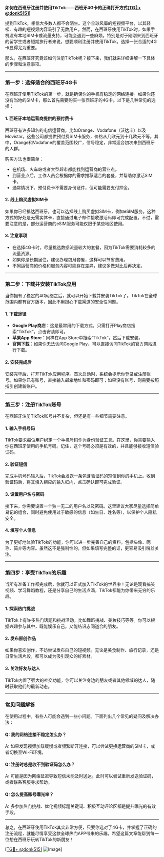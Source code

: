 **如何在西班牙注册并使用TikTok——西班牙4G卡的正确打开方式[[TG💪+ @donk5151](https://t.me/s/donk5151)]**

提到TikTok，相信大多数人都不会陌生。这个全球风靡的短视频平台，以其轻松、有趣的短视频内容吸引了无数用户。然而，在西班牙使用TikTok时，如果手机没有本地SIM卡或流量支持，可能会遇到一些麻烦。特别是对于刚刚来到西班牙的留学生或者短期旅行者来说，想要顺利注册并使用TikTok，选择一张合适的4G卡显得尤为重要。

那么，在西班牙究竟该如何注册TikTok呢？接下来，我们就来详细讲解一下具体的步骤和注意事项。

---

### **第一步：选择适合的西班牙4G卡**

在西班牙使用TikTok的第一步，就是确保你的手机有稳定的网络连接。如果你还没有当地的SIM卡，那么首先需要购买一张西班牙的4G卡。以下是几种常见的选择：

#### **1. 西班牙本地运营商提供的预付费卡**
西班牙有许多知名的电信运营商，比如Orange、Vodafone（沃达丰）以及Movistar。这些公司都提供预付费SIM卡服务，价格从几欧元到十几欧元不等。其中，Orange和Vodafone的覆盖范围较广，信号稳定，非常适合初次来到西班牙的人群。

购买方法也很简单：
- 在机场、火车站或者大型超市都能找到运营商的营业点。
- 到营业点后，工作人员会根据你的需求推荐适合的套餐，并帮助你激活SIM卡。
- 通常情况下，预付费卡不需要身份证件，但可能需要支付押金。

#### **2. 线上购买虚拟SIM卡**
如果你已经抵达西班牙，也可以选择线上购买虚拟SIM卡，例如eSIM服务。这种方式的好处是无需实体卡，直接通过电子邮件接收激活码即可完成配置。不过，需要注意的是，部分运营商的eSIM服务可能仅限于某些地区使用。

#### **3. 注意事项**
- 在选择4G卡时，尽量挑选数据流量较大的套餐，因为TikTok需要消耗较多的流量资源。
- 如果你是长期居住，建议办理包月套餐，这样可以节省费用。
- 不同运营商的价格和服务内容可能存在差异，建议多做对比后再决定。

---

### **第二步：下载并安装TikTok应用**

当你拥有了稳定的4G网络之后，就可以开始下载并安装TikTok了。TikTok在全球范围内都有官方版本，因此不用担心下载渠道的安全性问题。

#### **1. 下载途径**
- **Google Play商店**：这是最常用的下载方式，只需打开Play商店搜索“TikTok”，点击安装即可。
- **苹果App Store**：同样在App Store中搜索“TikTok”，然后下载安装。
- **官网下载**：如果你无法访问Google Play，可以直接访问TikTok的官方网站进行下载。

#### **2. 安装完成后**
安装完毕后，打开TikTok应用程序。首次启动时，系统会提示你登录或注册账号。如果你已有账号，直接输入邮箱地址和密码即可；如果没有账号，则需要按照指引创建新账户。

---

### **第三步：注册TikTok账号**

在西班牙注册TikTok账号并不复杂，但还是有一些细节需要注意。

#### **1. 输入手机号码**
TikTok要求每位用户绑定一个手机号码作为身份验证工具。在这里，你需要输入你在西班牙使用的手机号码。记住，这个号码必须是有效的，并且能够接收短信验证码。

#### **2. 验证短信**
完成手机号码输入后，TikTok会发送一条包含验证码的短信到你的手机上。收到验证码后，将其填入相应的输入框内，点击确认即可完成验证。

#### **3. 设置用户名与密码**
接下来，你需要设置一个独一无二的用户名以及密码。这里建议大家尽量选择简单易记的组合，同时避免使用过于敏感的信息（如生日、姓名等），以保护个人隐私安全。

#### **4. 填写个人信息**
为了更好地体验TikTok的功能，你可以进一步完善自己的资料，包括头像、昵称、简介等内容。虽然这不是强制性的，但如果填写完整的话，更容易吸引粉丝关注。

---

### **第四步：享受TikTok的乐趣**

当所有准备工作都完成后，你就可以正式加入TikTok的世界啦！无论是观看搞笑视频、学习舞蹈教程，还是分享自己的生活点滴，TikTok都能为你带来无穷的乐趣。

#### **1. 探索热门挑战**
TikTok上有许多热门话题和挑战活动，比如舞蹈挑战、美妆技巧等等。你可以根据兴趣参与其中，既能娱乐自己，又能结识志同道合的朋友。

#### **2. 发布原创作品**
如果你喜欢创作，不妨尝试发布自己的短视频。无论是美食制作、旅行记录，还是日常生活片段，都可以成为吸引观众的好素材。

#### **3. 关注好友与达人**
TikTok内置了强大的社交功能，你可以关注身边的朋友或者其他领域的达人，随时获取他们的最新动态。

---

### **常见问题解答**

在使用过程中，有些人可能会遇到一些小问题。下面列出几个常见的疑问及解决办法：

#### **Q: 我的网络连接不稳定怎么办？**
A: 如果发现视频加载缓慢或者频繁断开连接，可以尝试更换运营商的SIM卡，或者切换至Wi-Fi环境。

#### **Q: 注册时总是收不到验证码怎么办？**
A: 可能是因为网络延迟导致短信未能及时送达。此时可以尝试重新发送验证码，或者联系客服寻求帮助。

#### **Q: 怎么提高账号曝光率？**
A: 多参加热门挑战、优化视频标题关键词、积极互动评论区都是提升曝光的有效手段。

---

总之，在西班牙使用TikTok其实非常方便，只要你选对了4G卡，并掌握了正确的注册流程，就能尽情享受这款全球热门APP带来的乐趣。希望这篇文章能帮到每一位想在西班牙玩转TikTok的新朋友！

[[TG💪+ @donk5151](https://t.me/s/donk5151) ![Image](https://i.postimg.cc/rwNCRYN7/Snipaste-2025-04-30-17-27-05.png)]